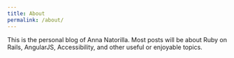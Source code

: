 ```yaml
---
title: About
permalink: /about/
---
```


This is the personal blog of Anna Natorilla. Most posts will be about Ruby on Rails, AngularJS, Accessibility, and other useful or enjoyable topics.

